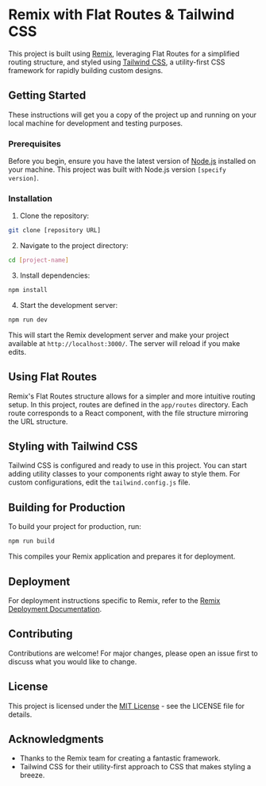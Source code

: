 # Remix with Flat Routes & Tailwind CSS

This project is built using [Remix](https://remix.run/), leveraging Flat Routes for a simplified routing structure, and styled using [Tailwind CSS](https://tailwindcss.com/), a utility-first CSS framework for rapidly building custom designs.

## Getting Started

These instructions will get you a copy of the project up and running on your local machine for development and testing purposes.

### Prerequisites

Before you begin, ensure you have the latest version of [Node.js](https://nodejs.org/) installed on your machine. This project was built with Node.js version `[specify version]`.

### Installation

1. Clone the repository:

```bash
git clone [repository URL]
```

2. Navigate to the project directory:

```bash
cd [project-name]
```

3. Install dependencies:

```bash
npm install
```

4. Start the development server:

```bash
npm run dev
```

This will start the Remix development server and make your project available at `http://localhost:3000/`. The server will reload if you make edits.

## Using Flat Routes

Remix's Flat Routes structure allows for a simpler and more intuitive routing setup. In this project, routes are defined in the `app/routes` directory. Each route corresponds to a React component, with the file structure mirroring the URL structure.

## Styling with Tailwind CSS

Tailwind CSS is configured and ready to use in this project. You can start adding utility classes to your components right away to style them. For custom configurations, edit the `tailwind.config.js` file.

## Building for Production

To build your project for production, run:

```bash
npm run build
```

This compiles your Remix application and prepares it for deployment.

## Deployment

For deployment instructions specific to Remix, refer to the [Remix Deployment Documentation](https://remix.run/docs/en/v1/guides/deployment).

## Contributing

Contributions are welcome! For major changes, please open an issue first to discuss what you would like to change.

## License

This project is licensed under the [MIT License](LICENSE) - see the LICENSE file for details.

## Acknowledgments

- Thanks to the Remix team for creating a fantastic framework.
- Tailwind CSS for their utility-first approach to CSS that makes styling a breeze.
